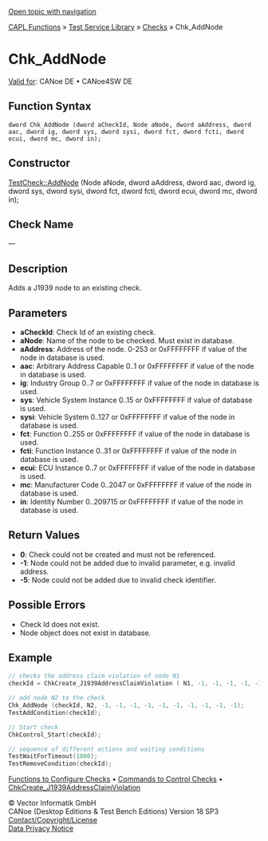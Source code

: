 [Open topic with navigation](../../../../../CANoeDEFamily.htm#Topics/CAPLFunctions/Test/Functions/CAPLfunctionChkAddNode.md)

[CAPL Functions](../../CAPLfunctions.md) » [Test Service Library](../CAPLfunctionsTSLOverview.md) » [Checks](../CAPLfunctionsTSLCheckOverview.md) » Chk_AddNode

# Chk_AddNode

[Valid for](../../../Shared/FeatureAvailability.md):  CANoe DE • CANoe4SW DE

## Function Syntax

```
dword Chk_AddNode (dword aCheckId, Node aNode, dword aAddress, dword aac, dword ig, dword sys, dword sysi, dword fct, dword fcti, dword ecui, dword mc, dword in);
```

## Constructor

[TestCheck::AddNode](../../../Shared/CAPL/General/ClassesAndObjects.md) (Node aNode, dword aAddress, dword aac, dword ig, dword sys, dword sysi, dword fct, dword fcti, dword ecui, dword mc, dword in);

## Check Name

—

## Description

Adds a J1939 node to an existing check.

## Parameters

- **aCheckId**: Check Id of an existing check.
- **aNode**: Name of the node to be checked. Must exist in database.
- **aAddress**: Address of the node. 0-253 or 0xFFFFFFFF if value of the node in database is used.
- **aac**: Arbitrary Address Capable 0..1 or 0xFFFFFFFF if value of the node in database is used.
- **ig**: Industry Group 0..7 or 0xFFFFFFFF if value of the node in database is used.
- **sys**: Vehicle System Instance 0..15 or 0xFFFFFFFF if value of database is used.
- **sysi**: Vehicle System 0..127 or 0xFFFFFFFF if value of the node in database is used.
- **fct**: Function 0..255 or 0xFFFFFFFF if value of the node in database is used.
- **fcti**: Function Instance 0..31 or 0xFFFFFFFF if value of the node in database is used.
- **ecui**: ECU Instance 0..7 or 0xFFFFFFFF if value of the node in database is used.
- **mc**: Manufacturer Code 0..2047 or 0xFFFFFFFF if value of the node in database is used.
- **in**: Identity Number 0..209715 or 0xFFFFFFFF if value of the node in database is used.

## Return Values

- **0**: Check could not be created and must not be referenced.
- **-1**: Node could not be added due to invalid parameter, e.g. invalid address.
- **-5**: Node could not be added due to invalid check identifier.

## Possible Errors

- Check Id does not exist.
- Node object does not exist in database.

## Example

```cpp
// checks the address claim violation of node N1
checkId = ChkCreate_J1939AddressClaimViolation ( N1, -1, -1, -1, -1, -1, -1, -1, -1, -1, -1, 200, 0x01);

// add node N2 to the check
Chk_AddNode (checkId, N2, -1, -1, -1, -1, -1, -1, -1, -1, -1, -1);
TestAddCondition(checkId);

// Start check
ChkControl_Start(checkId);

// sequence of different actions and waiting conditions
TestWaitForTimeout(1000);
TestRemoveCondition(checkId);
```

[Functions to Configure Checks](../CAPLfunctionsTSLConfigurationFunctions.md) • [Commands to Control Checks](../CAPLfunctionsTSLCheckControlCommands.md) • [ChkCreate_J1939AddressClaimViolation](CAPLfunctionChkCreateJ1939AddressClaimViolation.md)

© Vector Informatik GmbH  
CANoe (Desktop Editions & Test Bench Editions) Version 18 SP3  
[Contact/Copyright/License](../../../Shared/ContactCopyrightLicense.md)  
[Data Privacy Notice](https://www.vector.com/int/en/company/get-info/privacy-policy/)